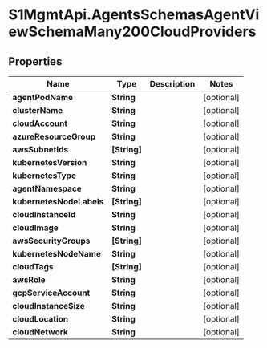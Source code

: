 # S1MgmtApi.AgentsSchemasAgentViewSchemaMany200CloudProviders

## Properties
Name | Type | Description | Notes
------------ | ------------- | ------------- | -------------
**agentPodName** | **String** |  | [optional] 
**clusterName** | **String** |  | [optional] 
**cloudAccount** | **String** |  | [optional] 
**azureResourceGroup** | **String** |  | [optional] 
**awsSubnetIds** | **[String]** |  | [optional] 
**kubernetesVersion** | **String** |  | [optional] 
**kubernetesType** | **String** |  | [optional] 
**agentNamespace** | **String** |  | [optional] 
**kubernetesNodeLabels** | **[String]** |  | [optional] 
**cloudInstanceId** | **String** |  | [optional] 
**cloudImage** | **String** |  | [optional] 
**awsSecurityGroups** | **[String]** |  | [optional] 
**kubernetesNodeName** | **String** |  | [optional] 
**cloudTags** | **[String]** |  | [optional] 
**awsRole** | **String** |  | [optional] 
**gcpServiceAccount** | **String** |  | [optional] 
**cloudInstanceSize** | **String** |  | [optional] 
**cloudLocation** | **String** |  | [optional] 
**cloudNetwork** | **String** |  | [optional] 


